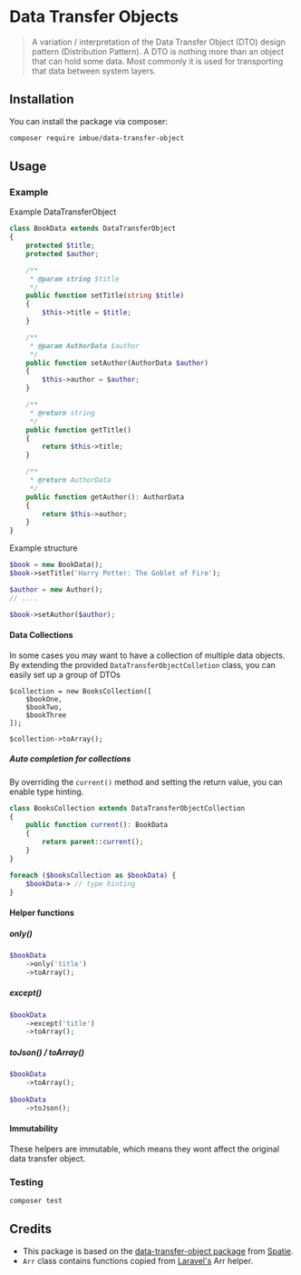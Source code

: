 # Data Transfer Objects

> A variation / interpretation of the Data Transfer Object (DTO) design pattern (Distribution Pattern). A DTO is nothing more than an object that can hold some data. Most commonly it is used for transporting that data between system layers.

## Installation
You can install the package via composer:

```sh
composer require imbue/data-transfer-object
```

## Usage

### Example

Example DataTransferObject
```php
class BookData extends DataTransferObject
{
    protected $title;
    protected $author;

    /**
     * @param string $title
     */
    public function setTitle(string $title)
    {
        $this->title = $title;
    }

    /**
     * @param AuthorData $author
     */
    public function setAuthor(AuthorData $author)
    {
        $this->author = $author;
    }

    /**
     * @return string
     */
    public function getTitle()
    {
        return $this->title;
    }

    /**
     * @return AuthorData
     */
    public function getAuthor(): AuthorData
    {
        return $this->author;
    }
}
```

Example structure
```php
$book = new BookData();
$book->setTitle('Harry Potter: The Goblet of Fire');

$author = new Author();
// ....

$book->setAuthor($author);
```

#### Data Collections
In some cases you may want to have a collection of multiple data objects. By extending the provided `DataTransferObjectColletion` class, you can easily set up a group of DTOs

```
$collection = new BooksCollection([
    $bookOne,
    $bookTwo,
    $bookThree
]);

$collection->toArray();
```


##### Auto completion for collections
By overriding the `current()` method and setting the return value, you can enable type hinting.

```php
class BooksCollection extends DataTransferObjectCollection
{
    public function current(): BookData
    {
        return parent::current();
    }
}
```

```php
foreach ($booksCollection as $bookData) {
    $bookData-> // type hinting 
}
```

#### Helper functions

##### only()
```php
$bookData
    ->only('title')
    ->toArray();
```

##### except()
```php
$bookData
    ->except('title')
    ->toArray();
```

##### toJson() / toArray()
```php
$bookData
    ->toArray();
    
$bookData
    ->toJson();
```

#### Immutability
These helpers are immutable, which means they wont affect the original data transfer object.

### Testing
```sh
composer test
```

## Credits
- This package is based on the [data-transfer-object package](https://github.com/spatie/data-transfer-object) from [Spatie](https://github.com/spatie).  
- `Arr` class contains functions copied from [Laravel's](https://github.com/laravel) Arr helper.
